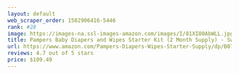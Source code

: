 ```yaml
---
layout: default 
﻿web_scraper_order: 1582906416-5446
rank: #28
image: https://images-na.ssl-images-amazon.com/images/I/81XI80AbWLL.jpg
title: Pampers Baby Diapers and Wipes Starter Kit (2 Month Supply) - Swaddlers Disposable Baby…
url: https://www.amazon.com/Pampers-Diapers-Wipes-Starter-Supply/dp/B07RXXD2SY/ref=zg_mw_baby-products_28?_encoding=UTF8&psc=1&refRID=H8PZBTHGT35TKAKMD83D
reviews: 4.7 out of 5 stars
price: $109.49 
---
```

